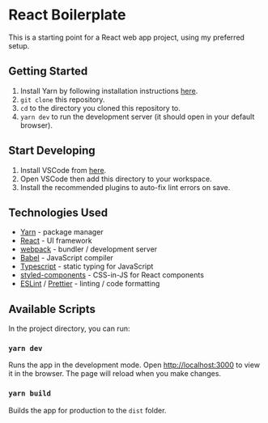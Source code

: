 # React Boilerplate

This is a starting point for a React web app project, using my preferred setup.

## Getting Started

1. Install Yarn by following installation instructions [here](https://yarnpkg.com/en/docs/install).
1. `git clone` this repository.
1. `cd` to the directory you cloned this repository to.
1. `yarn dev` to run the development server (it should open in your default browser).

## Start Developing

1. Install VSCode from [here](https://code.visualstudio.com/).
1. Open VSCode then add this directory to your workspace.
1. Install the recommended plugins to auto-fix lint errors on save.

## Technologies Used

- [Yarn](https://classic.yarnpkg.com/) - package manager
- [React](https://reactjs.org/) - UI framework
- [webpack](https://webpack.js.org/) - bundler / development server
- [Babel](https://babeljs.io/) - JavaScript compiler
- [Typescript](https://www.typescriptlang.org/) - static typing for JavaScript
- [styled-components](https://styled-components.com/) - CSS-in-JS for React components
- [ESLint](https://eslint.org/) / [Prettier](https://prettier.io/) - linting / code formatting

## Available Scripts

In the project directory, you can run:

### `yarn dev`

Runs the app in the development mode. Open [http://localhost:3000](http://localhost:3000) to view it in the browser. The page will reload when you make changes.

### `yarn build`

Builds the app for production to the `dist` folder.
